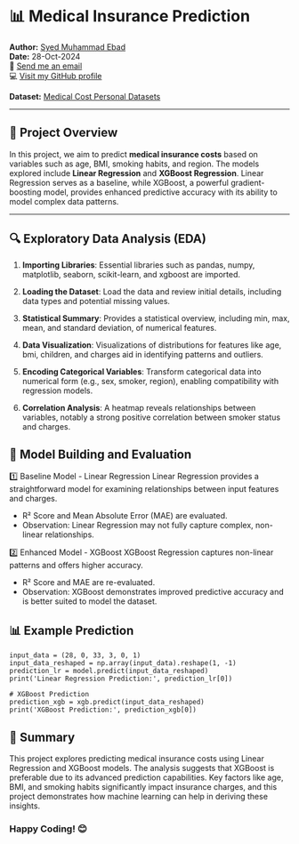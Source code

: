 # 📊 Medical Insurance Prediction

**Author:** [Syed Muhammad Ebad](https://www.kaggle.com/syedmuhammadebad)  
**Date:** 28-Oct-2024  
📧 [Send me an email](mailto:mohammadebad1@hotmail.com)  
💻 [Visit my GitHub profile](https://github.com/smebad)

**Dataset:** [Medical Cost Personal Datasets](https://www.kaggle.com/datasets/mirichoi0218/insurance)

---

## 📝 Project Overview
In this project, we aim to predict **medical insurance costs** based on variables such as age, BMI, smoking habits, and region. The models explored include **Linear Regression** and **XGBoost Regression**. Linear Regression serves as a baseline, while XGBoost, a powerful gradient-boosting model, provides enhanced predictive accuracy with its ability to model complex data patterns.

---

## 🔍 Exploratory Data Analysis (EDA)
1. **Importing Libraries**:
Essential libraries such as pandas, numpy, matplotlib, seaborn, scikit-learn, and xgboost are imported.

2. **Loading the Dataset**:
Load the data and review initial details, including data types and potential missing values.

3. **Statistical Summary**:
Provides a statistical overview, including min, max, mean, and standard deviation, of numerical features.

4. **Data Visualization**:
Visualizations of distributions for features like age, bmi, children, and charges aid in identifying patterns and outliers.

5. **Encoding Categorical Variables**:
Transform categorical data into numerical form (e.g., sex, smoker, region), enabling compatibility with regression models.

6. **Correlation Analysis**:
A heatmap reveals relationships between variables, notably a strong positive correlation between smoker status and charges.

## 🧠 Model Building and Evaluation
1️⃣ Baseline Model - Linear Regression
Linear Regression provides a straightforward model for examining relationships between input features and charges.

* R² Score and Mean Absolute Error (MAE) are evaluated.
* Observation: Linear Regression may not fully capture complex, non-linear relationships.

2️⃣ Enhanced Model - XGBoost
XGBoost Regression captures non-linear patterns and offers higher accuracy.

* R² Score and MAE are re-evaluated.
* Observation: XGBoost demonstrates improved predictive accuracy and is better suited to model the dataset.

## 📊 Example Prediction
``` # Linear Regression Prediction
input_data = (28, 0, 33, 3, 0, 1)
input_data_reshaped = np.array(input_data).reshape(1, -1)
prediction_lr = model.predict(input_data_reshaped)
print('Linear Regression Prediction:', prediction_lr[0])

# XGBoost Prediction
prediction_xgb = xgb.predict(input_data_reshaped)
print('XGBoost Prediction:', prediction_xgb[0])
```
## 📝 Summary
This project explores predicting medical insurance costs using Linear Regression and XGBoost models. The analysis suggests that XGBoost is preferable due to its advanced prediction capabilities. Key factors like age, BMI, and smoking habits significantly impact insurance charges, and this project demonstrates how machine learning can help in deriving these insights.

### Happy Coding! 😊

  
